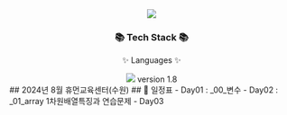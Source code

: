 <div align=center>
  <img src="https://capsule-render.vercel.app/api?type=waving&color=auto&height=200&section=header&text=Kimtr_Tutorial_JAVA&fontSize=70" />
	<h3>📚 Tech Stack 📚</h3>
	<p>✨ Languages ✨</p>
</div>
<div align="center">
  <img src="https://img.shields.io/badge/Java-blue?style=flat&logo=JAVA&logoColor=white"/> version 1.8
</div>
## 2024년 8월 휴먼교육센터(수원)
## 📝 일정표  
- Day01 : _00_변수
- Day02 : _01_array 1차원배열특징과 연습문제
- Day03

